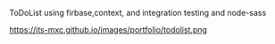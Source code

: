 ToDoList using firbase,context, and integration testing and node-sass

https://its-mxc.github.io/images/portfolio/todolist.png
